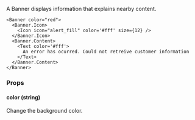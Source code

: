 A Banner displays information that explains nearby content.

```react
<Banner color="red">
  <Banner.Icon>
    <Icon icon="alert_fill" color='#fff' size={12} />
  </Banner.Icon>
  <Banner.Content>
    <Text color='#fff'>
      An error has ocurred. Could not retreive customer information
    </Text>
  </Banner.Content>
</Banner>
```

### Props

#### **color** (string)

Change the background color.
